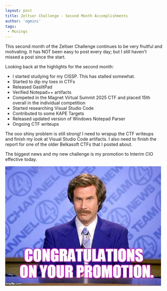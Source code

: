 ```yaml
---
layout: post
title: Zeltser Challenge - Second Month Accomplishments
author: 'ogmini'
tags:
 - Musings
---
```


This second month of the Zeltser Challenge continues to be very fruitful and motivating. It has NOT been easy to post every day; but I still haven't missed a post since the start.

Looking back at the highlights for the second month:

- I started studying for my CISSP. This has stalled somewhat.
- Started to dip my toes in CTFs
- Released GaslitPad
- Verified Notepad++ artifacts
- Competed in the Magnet Virtual Summit 2025 CTF and placed 15th overall in the individual competition
- Started researching Visual Studio Code
- Contributed to some KAPE Targets
- Released updated version of Windows Notepad Parser
- Ongoing CTF writeups

The ooo shiny problem is still strong! I need to wrapup the CTF writeups and finish my look at Visual Studio Code artifacts. I also need to finish the report for one of the older Belkasoft CTFs that I posted about.

The biggest news and my new challenge is my promotion to Interim CIO effective today.

![Promotion](/images/memes/promotion.jpg)
